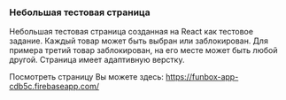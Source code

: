 ### Небольшая тестовая страница

Небольшая тестовая страница созданная на React как тестовое задание.
Каждый товар может быть выбран или заблокирован.
Для примера третий товар заблокирован, на его месте может быть любой другой.
Страница имеет адаптивную верстку.

Посмотреть страницу Вы можете здесь: https://funbox-app-cdb5c.firebaseapp.com/
